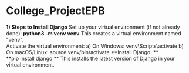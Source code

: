 # College_ProjectEPB

**1) Steps to Install Django**
    Set up your virtual environment (if not already done):
        **python3 -m venv venv**
    This creates a virtual environment named "venv".    
    Activate the virtual environment:
    a) On Windows:
        venv\Scripts\activate
    b) On macOS/Linux:
        source venv/bin/activate
    **Install Django: **   
        **pip install django    **
    This installs the latest version of Django in your virtual environment.
